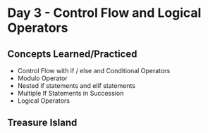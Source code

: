 # Day 3 - Control Flow and Logical Operators

## Concepts Learned/Practiced
- Control Flow with if / else and Conditional Operators
- Modulo Operator
- Nested if statements and elif statements
- Multiple If Statements in Succession
- Logical Operators

## Treasure Island